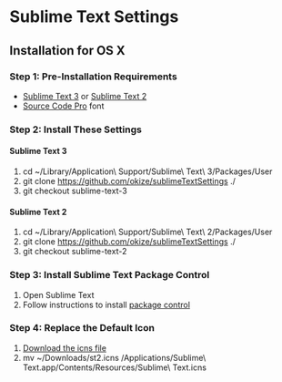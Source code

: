 # Sublime Text Settings

## Installation for OS X

### Step 1: Pre-Installation Requirements

  * [Sublime Text 3](http://www.sublimetext.com/3) or [Sublime Text 2](http://www.sublimetext.com/2)
  * [Source Code Pro](https://github.com/adobe/Source-Code-Pro) font

### Step 2: Install These Settings

#### Sublime Text 3

  1. cd ~/Library/Application\ Support/Sublime\ Text\ 3/Packages/User
  2. git clone https://github.com/okize/sublimeTextSettings ./
  3. git checkout sublime-text-3

#### Sublime Text 2

  1. cd ~/Library/Application\ Support/Sublime\ Text\ 2/Packages/User
  2. git clone https://github.com/okize/sublimeTextSettings ./
  3. git checkout sublime-text-2

### Step 3: Install Sublime Text Package Control

  1. Open Sublime Text
  2. Follow instructions to install [package control](https://sublime.wbond.net/installation)

### Step 4: Replace the Default Icon

  1. [Download the icns file](http://cl.ly/Lp3Q)
  2. mv ~/Downloads/st2.icns /Applications/Sublime\ Text.app/Contents/Resources/Sublime\ Text.icns